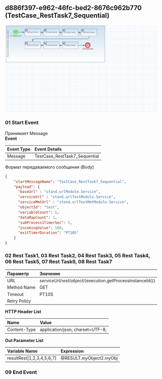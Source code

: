 ## <a name="d886f397-e962-46fc-bed2-8676c962b770"></a> d886f397-e962-46fc-bed2-8676c962b770 (TestCase_RestTask7_Sequential)
![alt text](../png/TestCase_RestTask7_Sequential.PNG "TestCase_RestTask7_Sequential")

### 01 Start Event
Принимает Message  
**Event**

| Event Type | Event Details
| :---       | :---            
| Message    | TestCase_RestTask7_Sequential

Формат передаваемого сообщения (Body)
```json
{
    "startMessageName": "TestCase_RestTask7_Sequential",
    "payload": {
      "baseUrl" : "stand.urlModule.Service",
      "serviceUrl" : "stand.urlTestModule.Service",
      "serviceMmtUrl" : "stand.urlTestMmtModule.Service",
      "objectId": "test",
      "variableCount": 5,
      "dataMapCount": 1,
      "subProcess1TimerSec": 5,
      "incomingValue": 100,
      "exitTimerDuration": "PT10S"
    }
}
```

### 02 Rest Task1, 03 Rest Task2, 04 Rest Task3, 05 Rest Task4, 06 Rest Task5, 07 Rest Task6, 08 Rest Task7

| Параметр     | Значение
| :---         | :---   
| URL          | ${serviceUrl}/rest/object/${execution.getProcessInstanceId()}
| Method Name  | GET
| Timeout      | PT10S  
| Retry Policy | 

**HTTP Header List**  

| Name | Value
| :--- |  :---
| Content-Type | application/json; charset=UTF-8;

**Out Parameter List**  

| Variable Name | Expression
| :--- |  :---
| resultRest[1,2,3,4,5,6,7] | @RESULT.myObject2.myObj

### 09 End Event